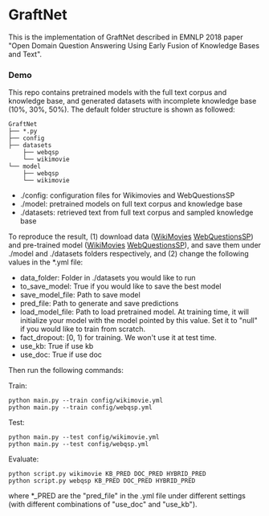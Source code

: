 # GraftNet

This is the implementation of GraftNet described in EMNLP 2018 paper "Open Domain Question Answering Using Early Fusion of Knowledge Bases and Text".

### Demo
This repo contains pretrained models with the full text corpus and knowledge base, and generated datasets with incomplete knowledge base (10%, 30%, 50%). The default folder structure is shown as followed:

```
GraftNet
├── *.py
├── config
├── datasets
    ├── webqsp
    └── wikimovie
└── model
    ├── webqsp
    └── wikimovie

```

 - ./config: configuration files for Wikimovies and WebQuestionsSP
 - ./model: pretrained models on full text corpus and knowledge base 
 - ./datasets: retrieved text from full text corpus and sampled knowledge base 


 
To reproduce the result, (1) download data ([WikiMovies](https://drive.google.com/file/d/1EI8iaHZGuhNGriO94Y-3IxkbSeNUHOxy/view?usp=sharing) [WebQuestionsSP](https://drive.google.com/file/d/1bgTKxnpDeZnt6sILrgLmu9yiZzdfwDbQ/view?usp=sharing)) and pre-trained model ([WikiMovies](https://drive.google.com/file/d/1eHjDJjXRmuWp04CIKJWF7Giivsiz1H9I/view?usp=sharing) [WebQuestionsSP](https://drive.google.com/file/d/1epH4MjM7R2yVzNiXbBeyyEolM9nD8mxT/view?usp=sharing)), and save them under ./model and ./datasets folders respectively, and (2) change the following values in the *.yml file:

 - data_folder: Folder in ./datasets you would like to run
 - to_save_model: True if you would like to save the best model
 - save_model_file: Path to save model
 - pred_file: Path to generate and save predictions
 - load_model_file: Path to load pretrained model. At training time, it will initialize your model with the model pointed by this value. Set it to "null" if you would like to train from scratch.
 - fact_dropout: [0, 1) for training. We won't use it at test time.
 - use_kb: True if use kb
 - use_doc: True if use doc

Then run the following commands:

Train:
```
python main.py --train config/wikimovie.yml
python main.py --train config/webqsp.yml
```
Test:
```
python main.py --test config/wikimovie.yml
python main.py --test config/webqsp.yml
```
Evaluate:
```
python script.py wikimovie KB_PRED DOC_PRED HYBRID_PRED
python script.py webqsp KB_PRED DOC_PRED HYBRID_PRED
```
where *_PRED are the "pred_file" in the .yml file under different settings (with different combinations of "use_doc" and "use_kb").


